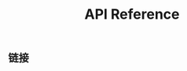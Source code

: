 ﻿---
title: API Reference
createTime: 2024/12/27 16:29:25
permalink: /en/api/
---

## 链接

<LinkCard icon="vscode-icons:file-type-dtd" title="Source Code" href="https://github.com/LunaDeerMC/DominionAPI" />

<LinkCard icon="twemoji:orange-book" title="JavaDoc" href="https://lunadeermc.github.io/DominionAPI/" />

<LinkCard icon="twemoji:airplane-departure" title="Quick Start" href="/en/api/quick/" />

<LinkCard icon="twemoji:package" title="Example Addon" href="https://github.com/LunaDeerMC/DominionAddonExample" />

